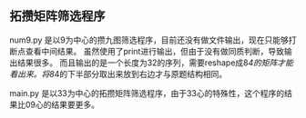## 拓攒矩阵筛选程序

num9.py 是以9为中心的攒九图筛选程序，目前还没有做文件输出，现在只能够打断点查看中间结果。
虽然使用了print进行输出，但由于没有做同质判断，导致输出结果很多。
而且输出的是一个长度为32的序列，需要reshape成8*4的矩阵才能看出来。将8*4的下半部分取出来放到右边才与原题结构相同。

main.py 是以33为中心的拓攒矩阵筛选程序，由于33心的特殊性，这个程序的结果比09心的结果要更多。